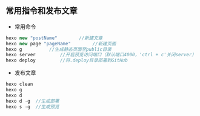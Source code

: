 

## 常用指令和发布文章
- 常用命令

```php
hexo new "postName"        //新建文章
hexo new page "pageName"        //新建页面
hexo g          //生成静态页面至public目录
hexo server         //开启预览访问端口（默认端口4000，'ctrl + c'关闭server）
hexo deploy         //将.deploy目录部署到GitHub
```

- 发布文章
```php
hexo clean
hexo g
hexo d
hexo d -g  //生成部署
hexo s -g  //生成预览
```
